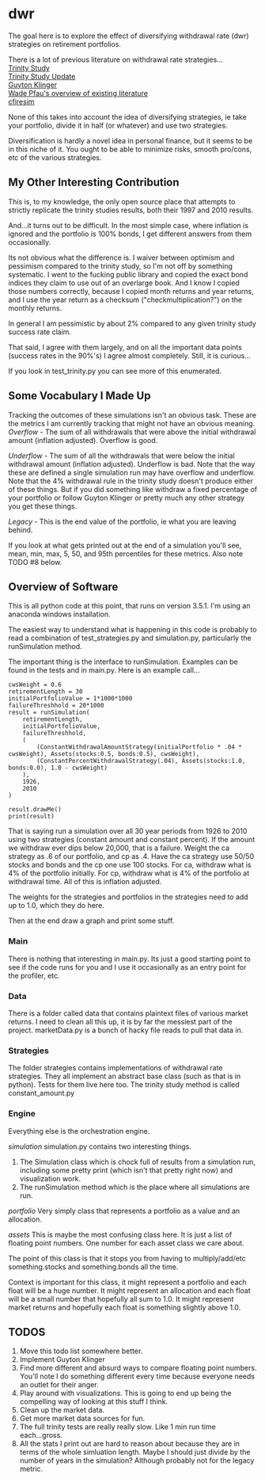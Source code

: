 # dwr
The goal here is to explore the effect of diversifying withdrawal rate (dwr) strategies on retirement portfolios.

There is a lot of previous literature on withdrawal rate strategies...  
[Trinity Study](http://afcpe.org/assets/pdf/vol1014.pdf)  
[Trinity Study Update](https://www.onefpa.org/journal/Pages/Portfolio%20Success%20Rates%20Where%20to%20Draw%20the%20Line.aspx)  
[Guyton Klinger](http://cornerstonewealthadvisors.com/wp-content/uploads/2014/09/08-06_WebsiteArticle.pdf)  
[Wade Pfau's overview of existing literature](https://papers.ssrn.com/sol3/papers.cfm?abstract_id=2579123)  
[cfiresim](http://cfiresim.com/)  

None of this takes into account the idea of diversifying strategies, ie take your portfolio, divide it in half (or whatever) and use two strategies.

Diversification is hardly a novel idea in personal finance, but it seems to be in this niche of it. You ought to be able to minimize risks, smooth pro/cons, etc of the various strategies.

## My Other Interesting Contribution
This is, to my knowledge, the only open source place that attempts to strictly replicate the trinity studies results, both their 1997 and 2010 results.

And...it turns out to be difficult. In the most simple case, where inflation is ignored and the portfolio is 100% bonds, I get different answers from them occasionally.

Its not obvious what the difference is. I waiver between optimism and pessimism compared to the trinity study, so I'm not off by something systematic. I went to the fucking public library and copied the exact bond indices they claim to use out of an overlarge book. And I know I copied those numbers correctly, because I copied month returns and year returns, and I use the year return as a checksum ("checkmultiplication?") on the monthly returns.

In general I am pessimistic by about 2% compared to any given trinity study success rate claim.

That said, I agree with them largely, and on all the important data points (success rates in the 90%'s) I agree almost completely. Still, it is curious...

If you look in test_trinity.py you can see more of this enumerated.

## Some Vocabulary I Made Up
Tracking the outcomes of these simulations isn't an obvious task. These are the metrics I am currently tracking that might not have an obvious meaning.
*Overflow* - The sum of all withdrawals that were above the initial withdrawal amount (inflation adjusted). Overflow is good.

*Underflow* - The sum of all the withdrawals that were below the initial withdrawal amount (inflation adjusted). Underflow is bad. Note that the way these are defined a single simulation run may have overflow and underflow. Note that the 4% withdrawal rule in the trinity study doesn't produce either of these things. But if you did something like withdraw a fixed percentage of your portfolio or follow Guyton Klinger or pretty much any other strategy you get these things.

*Legacy* - This is the end value of the portfolio, ie what you are leaving behind.

If you look at what gets printed out at the end of a simulation you'll see, mean, min, max, 5, 50, and 95th percentiles for these metrics. Also note TODO #8 below.

## Overview of Software
This is all python code at this point, that runs on version 3.5.1. I'm using an anaconda windows installation.

The easiest way to understand what is happening in this code is probably to read a combination of test_strategies.py and simulation.py, particularly the runSimulation method.

The important thing is the interface to runSimulation. Examples can be found in the tests and in main.py. Here is an example call...  
~~~~
cwsWeight = 0.6
retirementLength = 30
initialPortfolioValue = 1*1000*1000
failureThreshhold = 20*1000
result = runSimulation(
    retirementLength,
    initialPortfolioValue,
    failureThreshhold,
    (
        (ConstantWithdrawalAmountStrategy(initialPortfolio * .04 * cwsWeight), Assets(stocks:0.5, bonds:0.5), cwsWeight),
        (ConstantPercentWithdrawalStrategy(.04), Assets(stocks:1.0, bonds:0.0), 1.0 - cwsWeight)
    ),
    1926,
    2010
)

result.drawMe()
print(result)
~~~~

That is saying run a simulation over all 30 year periods from 1926 to 2010 using two strategies (constant amount and constant percent). If the amount we withdraw ever dips below 20,000, that is a failure. Weight the ca strategy as .6 of our portfolio, and cp as .4. Have the ca strategy use 50/50 stocks and bonds and the cp one use 100 stocks. For ca, withdraw what is 4% of the portfolio initially. For cp, withdraw what is 4% of the portfolio at withdrawal time. All of this is inflation adjusted.

The weights for the strategies and portfolios in the strategies need to add up to 1.0, which they do here.

Then at the end draw a graph and print some stuff.

### Main
There is nothing that interesting in main.py. Its just a good starting point to see if the code runs for you and I use it occasionally as an entry point for the profiler, etc.

### Data
There is a folder called data that contains plaintext files of various market returns. I need to clean all this up, it is by far the messiest part of the project. marketData.py is a bunch of hacky file reads to pull that data in.

### Strategies
The folder strategies contains implementations of withdrawal rate strategies. They all implement an abstract base class (such as that is in python). Tests for them live here too. The trinity study method is called constant_amount.py

### Engine
Everything else is the orchestration engine.

*simulation*
simulation.py contains two interesting things. 
1. The Simulation class which is chock full of results from a simulation run, including some pretty print (which isn't that pretty right now) and visualization work.
2. The runSimulation method which is the place where all simulations are run. 

*portfolio*
Very simply class that represents a portfolio as a value and an allocation.

*assets*
This is maybe the most confusing class here. It is just a list of floating point numbers. One number for each asset class we care about.

The point of this class is that it stops you from having to multiply/add/etc something.stocks and something.bonds all the time.

Context is important for this class, it might represent a portfolio and each float will be a huge number. It might represent an allocation and each float will be a small number that hopefully all sum to 1.0. It might represent market returns and hopefully each float is something slightly above 1.0.

## TODOS
1. Move this todo list somewhere better.
2. Implement Guyton Klinger
3. Find more different and absurd ways to compare floating point numbers. You'll note I do something different every time because everyone needs an outlet for their anger.
4. Play around with visualizations. This is going to end up being the compelling way of looking at this stuff I think.
5. Clean up the market data.
6. Get more market data sources for fun.
7. The full trinity tests are really really slow. Like 1 min run time each...gross.
8. All the stats I print out are hard to reason about because they are in terms of the whole simluation length. Maybe I should just divide by the number of years in the simulation? Although probably not for the legacy metric.
